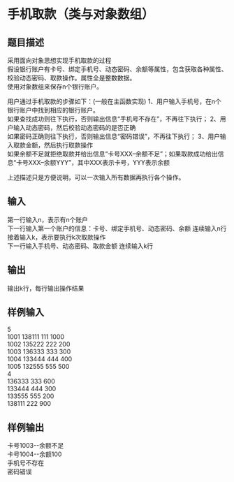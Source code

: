  # 手机取款（类与对象数组）  
  
 ## 题目描述  
 采用面向对象思想实现手机取款的过程  
 假设银行账户有卡号、绑定手机号、动态密码、余额等属性，包含获取各种属性、校验动态密码、取款操作。属性全是整数数据。  
 使用对象数组来保存n个银行账户。  
   
 用户通过手机取款的步骤如下：(一般在主函数实现) 1、用户输入手机号，在n个银行账户中找到相应的银行账户。  
 如果查找成功则往下执行，否则输出信息“手机号不存在”，不再往下执行； 2、用户输入动态密码，然后校验动态密码的是否正确  
 如果密码正确则往下执行，否则输出信息“密码错误”，不再往下执行； 3、用户输入取款金额，然后执行取款操作  
 如果余额不足就拒绝取款并给出信息“卡号XXX–余额不足”；如果取款成功给出信息“卡号XXX–余额YYY”，其中XXX表示卡号，YYY表示余额  
   
 上述描述只是方便说明，可以一次输入所有数据再执行各个操作。  
 ## 输入  
 第一行输入n，表示有n个账户  
 下一行输入第一个账户的信息：卡号、绑定手机号、动态密码、余额 连续输入n行 接着输入k，表示要执行k次取款操作  
 下一行输入手机号、动态密码、取款金额 连续输入k行  
   
 ## 输出  
 输出k行，每行输出操作结果  
 ## 样例输入  
 5  
 1001 138111 111 1000  
 1002 135222 222 200  
 1003 136333 333 300  
 1004 133444 444 400  
 1005 132555 555 500  
 4  
 136333 333 600  
 133444 444 300  
 133555 555 200  
 138111 222 900  
 ## 样例输出  
 卡号1003--余额不足  
 卡号1004--余额100  
 手机号不存在  
 密码错误  
   
  
